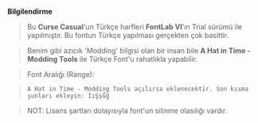 **Bilgilendirme**
> Bu **Curse Casual**'un Türkçe harfleri **FontLab VI**'ın Trial sürümü ile yapılmıştır. Bu fontun Türkçe yapılması gerçekten çok basittir.

> Benim gibi azıcık 'Modding' bilgisi olan bir insan bile **A Hat in Time - Modding Tools** ile Türkçe Font'u rahatlıkla yapabilir.

> Font Aralığı (Range):

> ```A Hat in Time - Modding Tools açılırsa eklenecektir. Son kısma şunları ekleyin: İıŞşĞğ```

> NOT: Lisans şartları dolayısıyla font'un silinme olasılığı vardır.
